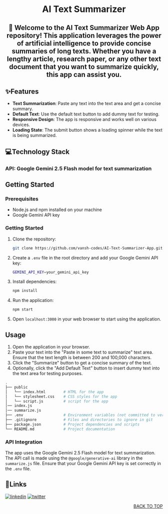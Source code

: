 <h1 align="center">AI Text Summarizer</h1>





</div>

<div align="center">
<h2>🎉 Welcome to the AI Text Summarizer Web App repository! This application leverages the power of artificial intelligence to provide concise summaries of long texts. Whether you have a lengthy article, research paper, or any other text document that you want to summarize quickly, this app can assist you.</h2>
</div>


## ✨Features

- **Text Summarization**: Paste any text into the text area and get a concise summary.
- **Default Text**: Use the default text button to add dummy text for testing.
- **Responsive Design**: The app is responsive and works well on various devices.
- **Loading State**: The submit button shows a loading spinner while the text is being summarized.

## 💻Technology Stack



### **API:** Google Gemini 2.5 Flash model for text summarization


## Getting Started

### Prerequisites

- Node.js and npm installed on your machine
- Google Gemini API key

### Getting Started

1. Clone the repository:
   ```bash
   git clone https://github.com/vansh-codes/AI-Text-Summarizer-App.git
   ```
2. Create a `.env` file in the root directory and add your Google Gemini API key:
   ```bash
   GEMINI_API_KEY=your_gemini_api_key
   ```
3. Install dependencies:
   ```bash
   npm install
   ```
4. Run the application:
   ```bash
   npm start
   ```
5. Open `localhost:3000` in your web browser to start using the application.


## Usage

1. Open the application in your browser.
2. Paste your text into the "Paste in some text to summarize" text area. Ensure that the text length is between 200 and 100,000 characters.
3. Click the "Summarize" button to get a concise summary of the text.
4. Optionally, click the "Add Default Text" button to insert dummy text into the text area for testing purposes.
   
```bash
.
├── public
│   └── index.html        # HTML for the app
│   └── stylesheet.css    # CSS styles for the app
│   └── script.js         # script for the app
│── index.js         
│── summarize.js         
├── .env                  # Environment variables (not committed to version control)
├── .gitignore            # Files and directories to ignore in git
├── package.json          # Project dependencies and scripts
└── README.md             # Project documentation
```

### **API Integration**
The app uses the Google Gemini 2.5 Flash model for text summarization. The API call is made using the `@google/generative-ai` library in the `summarize.js` file. Ensure that your Google Gemini API key is set correctly in the `.env` file.




## 🔗Links
[![linkedin](https://img.shields.io/badge/linkedin-0A66C2?style=for-the-badge&logo=linkedin&logoColor=white)](https://www.linkedin.com/in/vanshchaurasiya24)
[![twitter](https://img.shields.io/badge/twitter-1DA1F2?style=for-the-badge&logo=twitter&logoColor=white)](https://www.twitter.com/vanshchaurasiy4) <p align="right"><a href="#top">BACK TO TOP</a></p>
